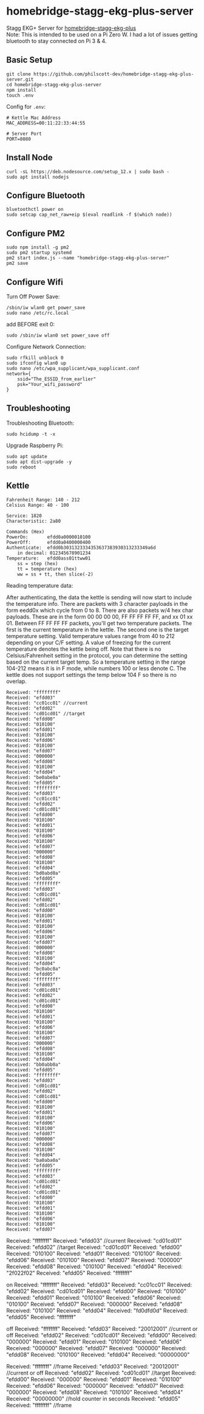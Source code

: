# homebridge-stagg-ekg-plus-server
Stagg EKG+ Server for [homebridge-stagg-ekg-plus](https://www.npmjs.com/package/homebridge-stagg-ekg-plus)
<br />
Note: This is intended to be used on a Pi Zero W. I had a lot of issues getting bluetooth to stay connected on Pi 3 & 4.

## Basic Setup
```
git clone https://github.com/philscott-dev/homebridge-stagg-ekg-plus-server.git
cd homebridge-stagg-ekg-plus-server
npm install
touch .env
```

Config for `.env`:
```
# Kettle Mac Address
MAC_ADDRESS=00:11:22:33:44:55

# Server Port
PORT=8080
```

## Install Node
```
curl -sL https://deb.nodesource.com/setup_12.x | sudo bash -
sudo apt install nodejs
```

## Configure Bluetooth
```
bluetoothctl power on
sudo setcap cap_net_raw+eip $(eval readlink -f $(which node))
```

## Configure PM2
```
sudo npm install -g pm2
sudo pm2 startup systemd
pm2 start index.js --name "homebridge-stagg-ekg-plus-server"
pm2 save
```

## Configure Wifi
Turn Off Power Save:
```
/sbin/iw wlan0 get power_save
sudo nano /etc/rc.local
```

add BEFORE exit 0:
```
sudo /sbin/iw wlan0 set power_save off 
```

Configure Network Connection:
```
sudo rfkill unblock 0
sudo ifconfig wlan0 up
sudo nano /etc/wpa_supplicant/wpa_supplicant.conf
network={
    ssid="The_ESSID_from_earlier"
    psk="Your_wifi_password"
}
```

## Troubleshooting
Troubleshooting Bluetooth:
```
sudo hcidump -t -x
```

Upgrade Raspberry Pi:
```
sudo apt update
sudo apt dist-upgrade -y
sudo reboot
```

## Kettle
```
Fahrenheit Range: 140 - 212
Celsius Range: 40 - 100 
```

```
Service: 1820
Characteristic: 2a80
```

```
Commands (Hex)
PowerOn:       efdd0a0000010100
PowerOff:      efdd0a0400000400
Authenticate:  efdd0b3031323334353637383930313233349a6d 
    in decimal: 012345678901234
Temperature:   efdd0ass01ttww01
    ss = step (hex)
    tt = temperature (hex)
    ww = ss + tt, then slice(-2)
```

Reading temperature data:

After authenticating, the data the kettle is sending will now start to include the temperature info.
There are packets with 3 character payloads in the form eedd0x which cycle from 0 to 8.
There are also packets w/4 hex char payloads. These are in the form 00 00 00 00, FF FF FF FF FF, and xx 01 xx 01.
Between FF FF FF FF packets, you'll get two temperature packets. The first is the current temperature in the kettle. The second one is the target temperature setting.
Valid temperature values range from 40 to 212 depending on your C/F setting. A value of freezing for the current temperature denotes the kettle being off.
Note that there is no Celsius/Fahrenheit setting in the protocol, you can determine the setting based on the current target temp. So a temperature setting in the range 104-212 means it is in F mode, while numbers 100 or less denote C. The kettle does not support settings the temp below 104 F so there is no overlap.


```
Received: "ffffffff"
Received: "efdd03"
Received: "cc01cc01" //current
Received: "efdd02"
Received: "cd01cd01" //target
Received: "efdd00"
Received: "010100"
Received: "efdd01"
Received: "010100"
Received: "efdd06"
Received: "010100"
Received: "efdd07"
Received: "000000"
Received: "efdd08"
Received: "010100"
Received: "efdd04"
Received: "be0abe0a"
Received: "efdd05"
Received: "ffffffff"
Received: "efdd03"
Received: "cc01cc01"
Received: "efdd02"
Received: "cd01cd01"
Received: "efdd00"
Received: "010100"
Received: "efdd01"
Received: "010100"
Received: "efdd06"
Received: "010100"
Received: "efdd07"
Received: "000000"
Received: "efdd08"
Received: "010100"
Received: "efdd04"
Received: "bd0abd0a"
Received: "efdd05"
Received: "ffffffff"
Received: "efdd03"
Received: "cd01cd01"
Received: "efdd02"
Received: "cd01cd01"
Received: "efdd00"
Received: "010100"
Received: "efdd01"
Received: "010100"
Received: "efdd06"
Received: "010100"
Received: "efdd07"
Received: "000000"
Received: "efdd08"
Received: "010100"
Received: "efdd04"
Received: "bc0abc0a"
Received: "efdd05"
Received: "ffffffff"
Received: "efdd03"
Received: "cd01cd01"
Received: "efdd02"
Received: "cd01cd01"
Received: "efdd00"
Received: "010100"
Received: "efdd01"
Received: "010100"
Received: "efdd06"
Received: "010100"
Received: "efdd07"
Received: "000000"
Received: "efdd08"
Received: "010100"
Received: "efdd04"
Received: "bb0abb0a"
Received: "efdd05"
Received: "ffffffff"
Received: "efdd03"
Received: "cd01cd01"
Received: "efdd02"
Received: "cd01cd01"
Received: "efdd00"
Received: "010100"
Received: "efdd01"
Received: "010100"
Received: "efdd06"
Received: "010100"
Received: "efdd07"
Received: "000000"
Received: "efdd08"
Received: "010100"
Received: "efdd04"
Received: "ba0aba0a"
Received: "efdd05"
Received: "ffffffff"
Received: "efdd03"
Received: "cd01cd01"
Received: "efdd02"
Received: "cd01cd01"
Received: "efdd00"
Received: "010100"
Received: "efdd01"
Received: "010100"
Received: "efdd06"
Received: "010100"
Received: "efdd07"
```



Received: "ffffffff"
Received: "efdd03" //current
Received: "cd01cd01"
Received: "efdd02" //target
Received: "cd01cd01"
Received: "efdd00"
Received: "010100"
Received: "efdd01"
Received: "010100"
Received: "efdd06"
Received: "010100"
Received: "efdd07"
Received: "000000"
Received: "efdd08"
Received: "010100"
Received: "efdd04"
Received: "2f022f02"
Received: "efdd05"
Received: "ffffffff"


on
Received: "ffffffff"
Received: "efdd03"
Received: "cc01cc01"
Received: "efdd02"
Received: "cd01cd01"
Received: "efdd00"
Received: "010100"
Received: "efdd01"
Received: "010100"
Received: "efdd06"
Received: "010100"
Received: "efdd07"
Received: "000000"
Received: "efdd08"
Received: "010100"
Received: "efdd04"
Received: "fd0dfd0d"
Received: "efdd05"
Received: "ffffffff"


off
Received: "ffffffff"
Received: "efdd03"
Received: "20012001" //current or off
Received: "efdd02"
Received: "cd01cd01"
Received: "efdd00"
Received: "000000"
Received: "efdd01"
Received: "010100"
Received: "efdd06"
Received: "000000"
Received: "efdd07"
Received: "000000"
Received: "efdd08"
Received: "010100"
Received: "efdd04"
Received: "00000000"

Received: "ffffffff" //frame
Received: "efdd03"
Received: "20012001" //current or off
Received: "efdd02"
Received: "cd01cd01" //target
Received: "efdd00"
Received: "000000"
Received: "efdd01"
Received: "010100"
Received: "efdd06"
Received: "000000"
Received: "efdd07"
Received: "000000"
Received: "efdd08"
Received: "010100"
Received: "efdd04"
Received: "00000000" //hold counter in seconds
Received: "efdd05"
Received: "ffffffff" //frame
